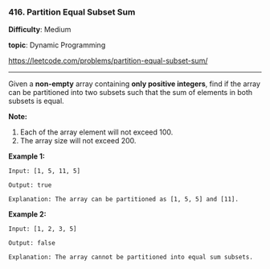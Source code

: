 ### 416. Partition Equal Subset Sum

**Difficulty**: Medium

**topic**: Dynamic Programming

<https://leetcode.com/problems/partition-equal-subset-sum/>

***

Given a **non-empty** array containing **only positive integers**, find if the array can be partitioned into two subsets such that the sum of elements in both subsets is equal.

**Note:**

1. Each of the array element will not exceed 100.
2. The array size will not exceed 200.

 

**Example 1:**

```
Input: [1, 5, 11, 5]

Output: true

Explanation: The array can be partitioned as [1, 5, 5] and [11].
```

 

**Example 2:**

```
Input: [1, 2, 3, 5]

Output: false

Explanation: The array cannot be partitioned into equal sum subsets.
```